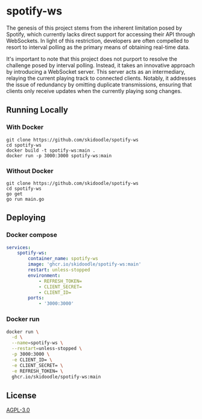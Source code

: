 # spotify-ws

The genesis of this project stems from the inherent limitation posed by Spotify, which currently lacks direct support for accessing their API through WebSockets. In light of this restriction, developers are often compelled to resort to interval polling as the primary means of obtaining real-time data.

It's important to note that this project does not purport to resolve the challenge posed by interval polling. Instead, it takes an innovative approach by introducing a WebSocket server. This server acts as an intermediary, relaying the current playing track to connected clients. Notably, it addresses the issue of redundancy by omitting duplicate transmissions, ensuring that clients only receive updates when the currently playing song changes.

## Running Locally

### With Docker

```
git clone https://github.com/skidoodle/spotify-ws
cd spotify-ws
docker build -t spotify-ws:main .
docker run -p 3000:3000 spotify-ws:main
```

### Without Docker

```
git clone https://github.com/skidoodle/spotify-ws
cd spotify-ws
go get
go run main.go
```

## Deploying

### Docker compose

```yaml
services:
    spotify-ws:
        container_name: spotify-ws
        image: 'ghcr.io/skidoodle/spotify-ws:main'
        restart: unless-stopped
        environment:
            - REFRESH_TOKEN=
            - CLIENT_SECRET=
            - CLIENT_ID=
        ports:
            - '3000:3000'
```

### Docker run

```sh
docker run \
  -d \
  --name=spotify-ws \
  --restart=unless-stopped \
  -p 3000:3000 \
  -e CLIENT_ID= \
  -e CLIENT_SECRET= \
  -e REFRESH_TOKEN= \
  ghcr.io/skidoodle/spotify-ws:main
```

## License

[AGPL-3.0](https://github.com/skidoodle/spotify-ws/blob/main/license)
